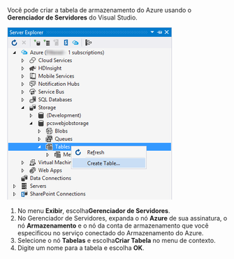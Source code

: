 Você pode criar a tabela de armazenamento do Azure usando o **Gerenciador de Servidores** do Visual Studio.

![Tabelas do Gerenciador de Servidores][Image1]

1. No menu **Exibir**, escolha**Gerenciador de Servidores**.
2. No Gerenciador de Servidores, expanda o nó **Azure** de sua assinatura, o nó **Armazenamento** e o nó da conta de armazenamento que você especificou no serviço conectado do Armazenamento do Azure.
3. Selecione o nó **Tabelas** e escolha**Criar Tabela** no menu de contexto.
4. Digite um nome para a tabela e escolha **OK**.   




[Image1]: ./media/vs-storage-getting-started-tables-include/vs-storage-create-tables-in-Server-Explorer.png

<!---HONumber=July15_HO4-->